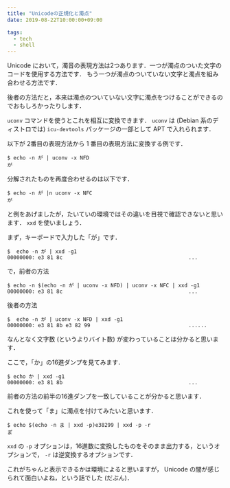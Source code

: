 ```yaml
---
title: "Unicodeの正規化と濁点"
date: 2019-08-22T10:00:00+09:00

tags:
  - tech
  - shell
---
```


Unicode において，濁音の表現方法は2つあります．一つが濁点のついた文字のコードを使用する方法です．
もう一つが濁点のついていない文字と濁点を組み合わせる方法です．

後者の方法だと，本来は濁点のついていない文字に濁点をつけることができるのでおもしろかったりします．

`uconv` コマンドを使うとこれを相互に変換できます． `uconv` は
(Debian 系のディストロでは) `icu-devtools` パッケージの一部として APT で入れられます．

以下が 2番目の表現方法から 1 番目の表現方法に変換する例です．

```console
$ echo -n が | uconv -x NFD
が
```

分解されたものを再度合わせるのは以下です．

```console
$ echo -n が |n uconv -x NFC
が
```

と例をあげましたが，たいていの環境ではその違いを目視で確認できないと思います．
`xxd` を使いましょう．

まず，キーボードで入力した「が」です．

```console
$  echo -n が | xxd -g1
00000000: e3 81 8c                                         ...
```

で，前者の方法

```console
$ echo -n $(echo -n が | uconv -x NFD) | uconv -x NFC | xxd -g1
00000000: e3 81 8c                                         ...
```

後者の方法

```console
$  echo -n が | uconv -x NFD | xxd -g1
00000000: e3 81 8b e3 82 99                                ......
```

なんとなく文字数 (というよりバイト数) が変わっていることは分かると思います．

ここで，「か」の16進ダンプを見てみます．

```console
$ echo か | xxd -g1
00000000: e3 81 8b                                         ...
```

前者の方法の前半の16進ダンプを一致していることが分かると思います．

これを使って「ま」に濁点を付けてみたいと思います．

```console
$ echo $(echo -n ま | xxd -p)e38299 | xxd -p -r
ま゙
```

`xxd` の `-p` オプションは，16進数に変換したものをそのまま出力する，というオプションで，
`-r` は逆変換するオプションです．

これがちゃんと表示できるかは環境によると思いますが，
Unicode の闇が感じられて面白いよね，という話でした (だぶん)．
